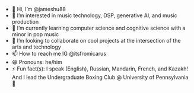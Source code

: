 - 👋 Hi, I’m @jameshu88
- 👀 I’m interested in music technology, DSP, generative AI, and music production
- 🌱 I’m currently learning computer science and cognitive science with a minor in pop music
- 💞️ I’m looking to collaborate on cool projects at the intersection of the arts and technology
- 📫 How to reach me IG @itsfromicarus
- 😄 Pronouns: he/him
- ⚡ Fun fact(s): I speak (English), Russian, Mandarin, French, and Kazakh! And I lead the Undergraduate Boxing Club @ University of Pennsylvania 🥊 

<!---
jameshu88/jameshu88 is a ✨ special ✨ repository because its `README.md` (this file) appears on your GitHub profile.
You can click the Preview link to take a look at your changes.
--->
